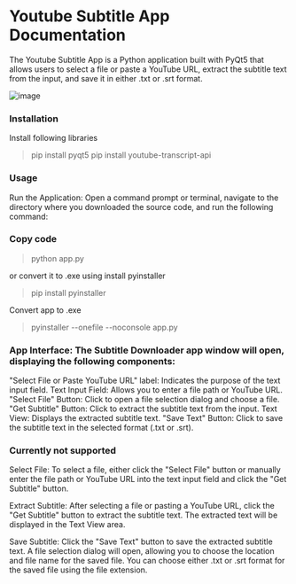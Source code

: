 # Youtube Subtitle App Documentation
The Youtube Subtitle App is a Python application built with PyQt5 that allows users to select a file or paste a YouTube URL, extract the subtitle text from the input, and save it in either .txt or .srt format.

![image](https://github.com/MustafaAlahmid/Subtitle_Downloader_App_Documentation/assets/39446930/89b3f5a8-d720-4eb1-a256-449c6204023a)



### Installation

Install following libraries 


> pip install pyqt5
> pip install youtube-transcript-api


### Usage
Run the Application: Open a command prompt or terminal, navigate to the directory where you downloaded the source code, and run the following command:
### Copy code
> python app.py

or 
convert it to .exe using 
install pyinstaller 
> pip install pyinstaller

Convert app to .exe
> pyinstaller --onefile --noconsole app.py


### App Interface: The Subtitle Downloader app window will open, displaying the following components:

"Select File or Paste YouTube URL" label: Indicates the purpose of the text input field.
Text Input Field: Allows you to enter a file path or YouTube URL.
"Select File" Button: Click to open a file selection dialog and choose a file.
"Get Subtitle" Button: Click to extract the subtitle text from the input.
Text View: Displays the extracted subtitle text.
"Save Text" Button: Click to save the subtitle text in the selected format (.txt or .srt).

### Currently not supported 
Select File: To select a file, either click the "Select File" button or manually enter the file path or YouTube URL into the text input field and click the "Get Subtitle" button.

Extract Subtitle: After selecting a file or pasting a YouTube URL, click the "Get Subtitle" button to extract the subtitle text. The extracted text will be displayed in the Text View area.

Save Subtitle: Click the "Save Text" button to save the extracted subtitle text. A file selection dialog will open, allowing you to choose the location and file name for the saved file. You can choose either .txt or .srt format for the saved file using the file extension.


